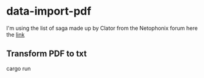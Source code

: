 # data-import-pdf

I'm using the list of saga made up by Clator from the Netophonix forum here the [link](https://forum.netophonix.com/ftopic17700.html)

## Transform PDF to txt

cargo run <PATH>